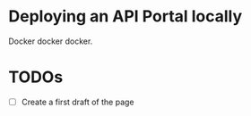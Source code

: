# Deploying an API Portal locally

Docker docker docker.

# TODOs

- [ ] Create a first draft of the page
